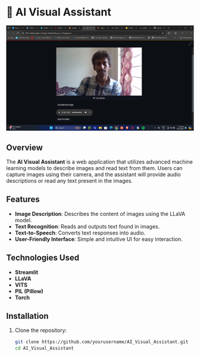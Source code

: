 # 🤖 AI Visual Assistant
![Alt text](./Screenshot%202024-09-21%20134323.png)
## Overview

The **AI Visual Assistant** is a web application that utilizes advanced machine learning models to describe images and read text from them. Users can capture images using their camera, and the assistant will provide audio descriptions or read any text present in the images.

## Features

- **Image Description**: Describes the content of images using the LLaVA model.
- **Text Recognition**: Reads and outputs text found in images.
- **Text-to-Speech**: Converts text responses into audio.
- **User-Friendly Interface**: Simple and intuitive UI for easy interaction.

## Technologies Used

- **Streamlit**
- **LLaVA**
- **VITS**
- **PIL (Pillow)**
- **Torch**

## Installation

1. Clone the repository:

   ```bash
   git clone https://github.com/yourusername/AI_Visual_Assistant.git
   cd AI_Visual_Assistant




